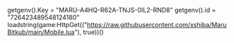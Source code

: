 getgenv().Key = "MARU-A4HQ-R62A-TNJS-0IL2-RND8"
getgenv().id = "726423489548124180"
loadstring(game:HttpGet(("https://raw.githubusercontent.com/xshiba/MaruBitkub/main/Mobile.lua"), true))()
